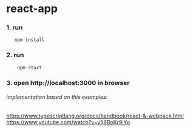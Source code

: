 # react-app
### 1. run
```
   npm install
```
### 2. run
```
    npm start
```
### 3. open http://localhost:3000 in browser

###### implementation based on this examples:
https://www.typescriptlang.org/docs/handbook/react-&-webpack.html
https://www.youtube.com/watch?v=y56BoKr9iYo
